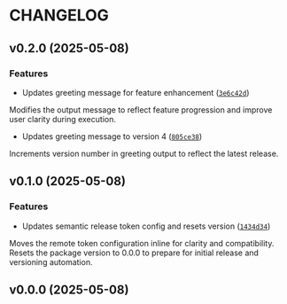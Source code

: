 # CHANGELOG


## v0.2.0 (2025-05-08)

### Features

- Updates greeting message for feature enhancement
  ([`3e6c42d`](https://github.com/Danielcmc100/versoes_python/commit/3e6c42d3602ccaa22930095214cbdeacdbb90c09))

Modifies the output message to reflect feature progression and improve user clarity during
  execution.

- Updates greeting message to version 4
  ([`805ce38`](https://github.com/Danielcmc100/versoes_python/commit/805ce38cf5ccef4ae6758c4414e6e69c5c261140))

Increments version number in greeting output to reflect the latest release.


## v0.1.0 (2025-05-08)

### Features

- Updates semantic release token config and resets version
  ([`1434d34`](https://github.com/Danielcmc100/versoes_python/commit/1434d3436676ff418f960584dbd9f6d351fa8eb1))

Moves the remote token configuration inline for clarity and compatibility. Resets the package
  version to 0.0.0 to prepare for initial release and versioning automation.


## v0.0.0 (2025-05-08)
